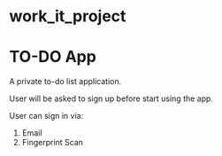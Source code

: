 # work_it_project
# TO-DO App
A private to-do list application. 

User will be asked to sign up before start using the app.

User can sign in via:
1) Email
2) Fingerprint Scan



